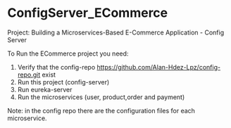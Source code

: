 # ConfigServer_ECommerce
Project: Building a Microservices-Based E-Commerce Application - Config Server

To Run the ECommerce project you need:
1. Verify that the config-repo https://github.com/Alan-Hdez-Lpz/config-repo.git exist
2. Run this project (config-server)
3. Run eureka-server
4. Run the microservices (user, product,order and payment)

Note: in the config repo there are the configuration files for each microservice.
